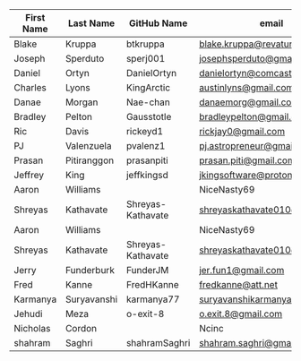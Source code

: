 | First Name    | Last Name     | GitHub Name  | email                     |
| ------------- | ------------- | -----        | ----                      |
| Blake         | Kruppa        | btkruppa     | blake.kruppa@revature.com |
| Joseph        | Sperduto      | sperj001     | josephsperduto@gmail.com  |
| Daniel        | Ortyn         | DanielOrtyn  | danielortyn@comcast.net   |
| Charles       | Lyons         | KingArctic   | austinlyns@gmail.com      |
| Danae         | Morgan        | Nae-chan     | danaemorg@gmail.com    |
| Bradley       | Pelton        | Gausstotle   | bradleypelton@gmail.com   |
| Ric           | Davis         | rickeyd1     | rickjay0@gmail.com        |
| PJ            | Valenzuela    | pvalenz1     | pj.astropreneur@gmail.com |
| Prasan        | Pitiranggon   | prasanpiti   | prasan.piti@gmail.com     |
| Jeffrey       | King          | jeffkingsd   | jkingsoftware@protonmail.com |
| Aaron         | Williams|     | NiceNasty69  | whildkhild@yahoo.com      |
| Shreyas        |Kathavate      |Shreyas-Kathavate | shreyaskathavate010@gmail.com |
| Aaron         | Williams|     | NiceNasty69   | whildkhild@yahoo.com      |
| Shreyas       | Kathavate     | Shreyas-Kathavate | shreyaskathavate010@gmail.com |
| Jerry         | Funderburk    | FunderJM     | jer.fun1@gmail.com        |
| Fred          | Kanne         | FredHKanne   | fredkanne@att.net         |
| Karmanya      | Suryavanshi   | karmanya77   | suryavanshikarmanya@gmail.com   | 
| Jehudi	| Meza		| o-exit-8     | o.exit.8@gmail.com	   |
| Nicholas      | Cordon  |     |Ncinc         | nicholascordon1@gmail.com
| shahram       | Saghri        | shahramSaghri  | shahram.saghri@gmail.com|
